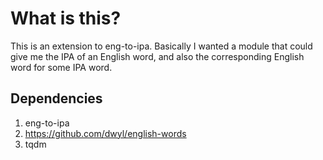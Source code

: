 # What is this?
This is an extension to eng-to-ipa. Basically I wanted a module that could give me the IPA of an English word, and also the corresponding English word for some IPA word.

## Dependencies
1. eng-to-ipa
2. https://github.com/dwyl/english-words
3. tqdm
